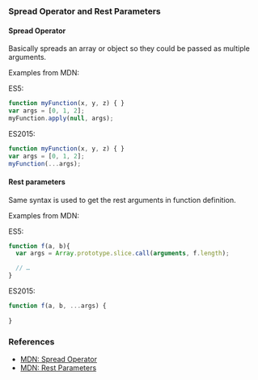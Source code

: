 ### Spread Operator and Rest Parameters

#### Spread Operator

Basically spreads an array or object so they could be passed as multiple arguments.

Examples from MDN: 

ES5:

```javascript
function myFunction(x, y, z) { }
var args = [0, 1, 2];
myFunction.apply(null, args);
```

ES2015:

```javascript
function myFunction(x, y, z) { }
var args = [0, 1, 2];
myFunction(...args);
```

#### Rest parameters

Same syntax is used to get the rest arguments in function definition.

Examples from MDN:

ES5:

```javascript
function f(a, b){
  var args = Array.prototype.slice.call(arguments, f.length);

  // …
}
```

ES2015:

```javascript
function f(a, b, ...args) {
  
}
```

### References

- [MDN: Spread Operator](https://developer.mozilla.org/en/docs/Web/JavaScript/Reference/Operators/Spread_operator)
- [MDN: Rest Parameters](https://developer.mozilla.org/en/docs/Web/JavaScript/Reference/Functions/rest_parameters)